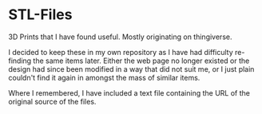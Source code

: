 # STL-Files

3D Prints that I have found useful. Mostly originating on thingiverse.

I decided to keep these in my own repository as I have had difficulty re-finding the same items later. 
Either the web page no longer existed or the design had since been modified in a way that did not suit me,
or I just plain couldn't find it again in amongst the mass of similar items.

Where I remembered, I have included a text file containing the URL of the original source of the files.
